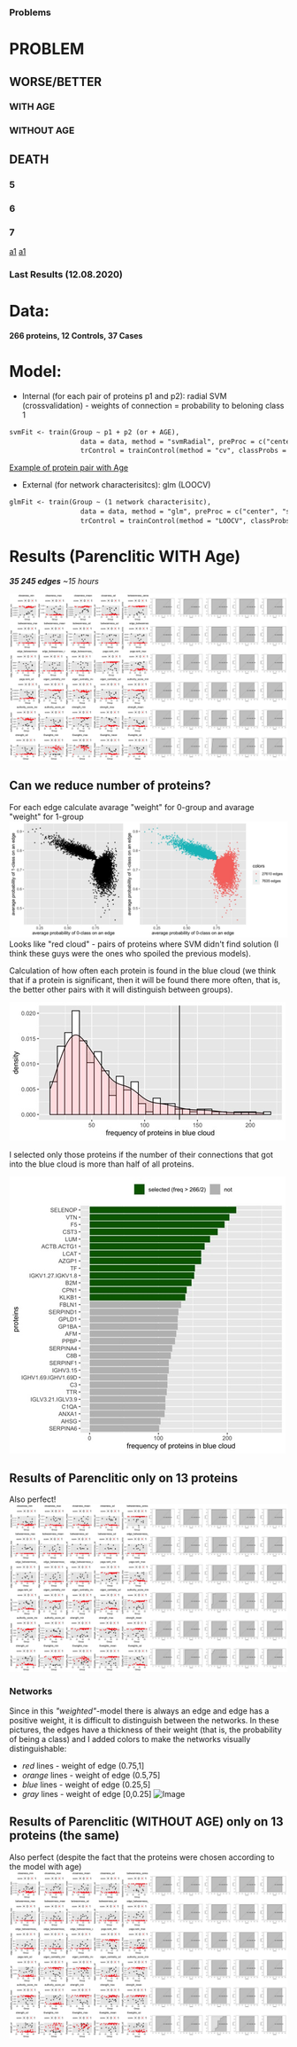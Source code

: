### Problems

# PROBLEM
## WORSE/BETTER
### WITH AGE
### WITHOUT AGE
## DEATH
### 5
### 6
### 7

[a1](https://tatiananazarenko.github.io/Parenclitic_Classification/results12082020.md)
[a1](old.results12082020.md)


### Last Results (12.08.2020)
# Data: 
**266 proteins, 12 Controls, 37 Cases**
# Model:
- Internal (for each pair of proteins p1 and p2): radial SVM (crossvalidation) - weights of connection = probability to beloning class 1
```markdown
svmFit <- train(Group ~ p1 + p2 (or + AGE),
                  data = data, method = "svmRadial", preProc = c("center", "scale"),metric = "ROC",
                  trControl = trainControl(method = "cv", classProbs = TRUE, summaryFunction = twoClassSummary))
```
[Example of protein pair with Age](https://tatiananazarenko.github.io/Parenclitic_Classification/ex1.html)
                                           
- External (for network characterisitcs): glm (LOOCV)
```markdown
glmFit <- train(Group ~ (1 network characterisitc),
                  data = data, method = "glm", preProc = c("center", "scale"), metric = "ROC",
                  trControl = trainControl(method = "LOOCV", classProbs = TRUE, summaryFunction = twoClassSummary))
```
# Results (Parenclitic WITH Age) 
_**35 245 edges** ~15 hours_

![Image](FINAL_FIG_FULL.jpg)
## Can we reduce number of proteins?
For each edge calculate avarage "weight" for 0-group and avarage "weight" for 1-group
![Image](SELECT_EDGES.jpg)
Looks like "red cloud" - pairs of proteins where SVM didn't find solution (I think these guys were the ones who spoiled the previous models).

Calculation of how often each protein is found in the blue cloud (we think that if a protein is significant, then it will be found there more often, that is, the better other pairs with it will distinguish between groups).

![Image](HIST_FREQ.jpg)

I selected only those proteins if the number of their connections that got into the blue cloud is more than half of all proteins.

![Image](BAR.jpg)
## Results of Parenclitic only on 13 proteins

Also perfect!
![Image](FINAL_FIG_SMALL.jpg)
### Networks

Since in this _"weighted"_-model there is always an edge and edge has a positive weight, it is difficult to distinguish between the networks.
In these pictures, the edges have a thickness of their weight (that is, the probability of being a class) and I added colors to make the networks visually distinguishable:

- _red_ lines - weight of edge (0.75,1]
- _orange_ lines - weight of edge (0.5,75]
- _blue_ lines - weight of edge (0.25,5]
- _gray_ lines - weight of edge [0,0.25]
![Image](NETWORKS.PNG)



## Results of Parenclitic (WITHOUT AGE) only on 13 proteins (the same)
Also perfect (despite the fact that the proteins were chosen according to the model with age)
![Image](FINAL_FIG_SMALL_WA.jpg)
